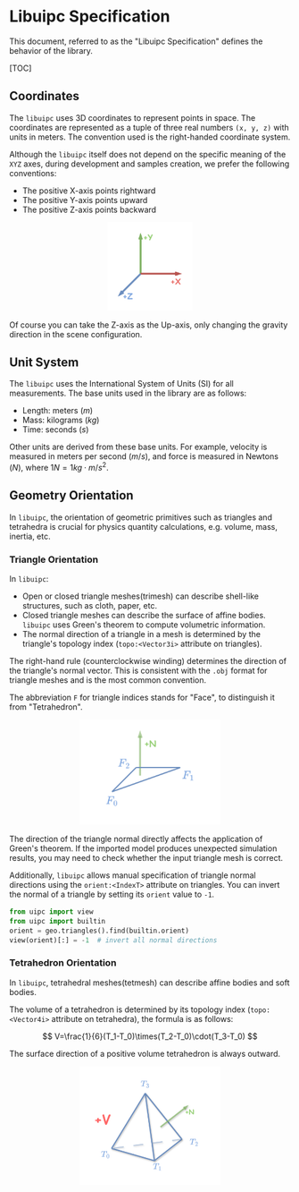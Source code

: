 # Libuipc Specification

This document, referred to as the "Libuipc Specification" defines the behavior of the library.

[TOC]

## Coordinates

The `libuipc` uses 3D coordinates to represent points in space. The coordinates are represented as a tuple of three real numbers `(x, y, z)` with units in meters. The convention used is the right-handed coordinate system.

Although the `libuipc` itself does not depend on the specific meaning of the `XYZ` axes, during development and samples creation, we prefer the following conventions:

- The positive X-axis points rightward
- The positive Y-axis points upward
- The positive Z-axis points backward

<p align="center">
    <img src="../media/coordinates.png" alt="Coordinate System" width="30%" />
</p>

Of course you can take the Z-axis as the Up-axis, only changing the gravity direction in the scene configuration.

## Unit System

The `libuipc` uses the International System of Units (SI) for all measurements. The base units used in the library are as follows:

- Length: meters ($m$)
- Mass: kilograms ($kg$)
- Time: seconds ($s$)

Other units are derived from these base units. For example, velocity is measured in meters per second ($m/s$), and force is measured in Newtons ($N$), where $1N = 1kg \cdot m/s^2$.

## Geometry Orientation

In `libuipc`, the orientation of geometric primitives such as triangles and tetrahedra is crucial for physics quantity calculations, e.g. volume, mass, inertia, etc.

### Triangle Orientation

In `libuipc`:

- Open or closed triangle meshes(trimesh) can describe shell-like structures, such as cloth, paper, etc.
- Closed triangle meshes can describe the surface of affine bodies. `libuipc` uses Green's theorem to compute volumetric information.
- The normal direction of a triangle in a mesh is determined by the triangle's topology index (`topo:<Vector3i>` attribute on triangles).

The right-hand rule (counterclockwise winding) determines the direction of the triangle's normal vector. This is consistent with the `.obj` format for triangle meshes and is the most common convention.

The abbreviation `F` for triangle indices stands for "Face", to distinguish it from "Tetrahedron".

<p align="center">
    <img src="../media/triangle_orient.png" alt="Triangle Normal" width="50%" />
</p>

The direction of the triangle normal directly affects the application of Green's theorem. If the imported model produces unexpected simulation results, you may need to check whether the input triangle mesh is correct.

Additionally, `libuipc` allows manual specification of triangle normal directions using the `orient:<IndexT>` attribute on triangles. You can invert the normal of a triangle by setting its `orient` value to `-1`.

```python
from uipc import view
from uipc import builtin
orient = geo.triangles().find(builtin.orient)
view(orient)[:] = -1  # invert all normal directions
```

### Tetrahedron Orientation

In `libuipc`, tetrahedral meshes(tetmesh) can describe affine bodies and soft bodies.

The volume of a tetrahedron is determined by its topology index (`topo:<Vector4i>` attribute on tetrahedra), the formula is as follows:

$$
V=\frac{1}{6}(T_1-T_0)\times(T_2-T_0)\cdot(T_3-T_0)
$$

The surface direction of a positive volume tetrahedron is always outward.

<p align="center">
    <img src="../media/tetrahedron_orient.png" alt="Tetrahedron Orientation" width="50%" />
</p>

